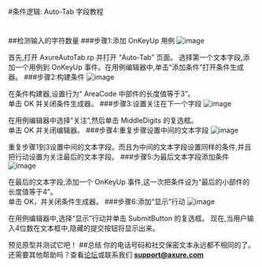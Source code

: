 #条件逻辑: Auto-Tab 字段教程
#
##检测输入的字符数量
###步骤1:添加 OnKeyUp 用例
![image](https://raw.githubusercontent.com/jikexueyuanwiki/axure/master/images/advanced-conditional-logic-autotab-fields-tutorial1.png)

首先,打开 AxureAutoTab.rp 并打开 “Auto-Tab” 页面。
选择第一个文本字段,添加一个用例到 OnKeyUp 事件。在用例编辑器中,单击“添加条件”打开条件生成器。
###步骤2:构建条件
![image](https://raw.githubusercontent.com/jikexueyuanwiki/axure/master/images/advanced-conditional-logic-autotab-fields-tutorial2.png)

在条件构建器,设置行为“ AreaCode 中部件的长度值等于3”。  
单击 OK 并关闭条件生成器。
###步骤3:设置关注在下一个字段
![image](https://raw.githubusercontent.com/jikexueyuanwiki/axure/master/images/advanced-conditional-logic-autotab-fields-tutorial3.png)

在用例编辑器中选择“关注”,然后单击 MiddleDigits 的复选框。  
单击 OK 并关闭编辑器。
###步骤4:重复步骤设置中间的文本字段
![image](https://raw.githubusercontent.com/jikexueyuanwiki/axure/master/images/advanced-conditional-logic-autotab-fields-tutorial4.png)

重复步骤1到3设置中间的文本字段。而且为中间的文本字段设置同样的条件,并且把行动设置为关注最后的文本字段。
###步骤5:为最后文本字段添加条件
![image](https://raw.githubusercontent.com/jikexueyuanwiki/axure/master/images/advanced-conditional-logic-autotab-fields-tutorial5.png)

在最后的文本字段,添加一个 OnKeyUp 事件,这一次把条件设为“最后的小部件的长度值等于4”。  
单击 OK，并关闭条件生成器。
###步骤6:添加“显示”行动
![image](https://raw.githubusercontent.com/jikexueyuanwiki/axure/master/images/advanced-conditional-logic-autotab-fields-tutorial6.png)

在用例编辑器中,选择“显示”行动并单击 SubmitButton 的复选框。
现在,当用户输入4位数在文本框中,隐藏的提交按钮将显示出来。

预览原型并测试它吧！
##总结
你的电话号码和社交保密文本永远都不相同的了。  
还需要其他帮助吗？查看[论坛](http://www.axure.com/c/forum.php)或联系我们 **support@axure.com**

